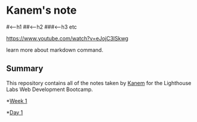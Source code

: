 # Kanem's note 

#<--h1 ##<--h2 ###<--h3 etc

https://www.youtube.com/watch?v=eJojC3lSkwg 

learn more about markdown command.


## Summary
This repository contains all of the notes taken by [Kanem](https://github.com/kanemds/readme.git) for the Lighthouse Labs Web Development Bootcamp.

*[Week 1](/Week_1)

  *[Day 1](/Week_1/Day_1)
  
 